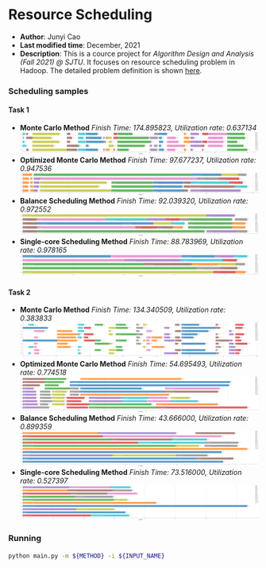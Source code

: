 # Resource Scheduling

- **Author**: Junyi Cao
- **Last modified time**: December, 2021
- **Description**: This is a cource project for *Algorithm Design and Analysis (Fall 2021) @ SJTU*. It focuses on resource scheduling problem in Hadoop. The detailed problem definition is shown [here](Project-Description.pdf). 

### Scheduling samples
#### Task 1
- **Monte Carlo Method**
*Finish Time: 174.895823, Utilization rate: 0.637134*
![fig1](output/task1_case1/naiveMC.png) 
- **Optimized Monte Carlo Method**
*Finish Time: 97.677237, Utilization rate: 0.947536*
![fig2](output/task1_case1/optimizedMC.png) 
- **Balance Scheduling Method**
*Finish Time: 92.039320, Utilization rate: 0.972552*
![fig3](./output/task1_case1/balanced_schedule.png) 
- **Single-core Scheduling Method**
*Finish Time: 88.783969, Utilization rate: 0.978165*
![fig4](./output/task1_case1/single_core.png) 

#### Task 2
- **Monte Carlo Method**
*Finish Time: 134.340509, Utilization rate: 0.383833*
![fig1](output/task2_case1/naiveMC.png) 
- **Optimized Monte Carlo Method**
*Finish Time: 54.695493, Utilization rate: 0.774518*
![fig2](output/task2_case1/optimizedMC.png) 
- **Balance Scheduling Method**
*Finish Time: 43.666000, Utilization rate: 0.899359*
![fig3](./output/task2_case1/balanced_schedule.png) 
- **Single-core Scheduling Method**
*Finish Time: 73.516000, Utilization rate: 0.527397*
![fig4](./output/task2_case1/single_core.png) 


### Running
```bash
python main.py -m ${METHOD} -i ${INPUT_NAME}
```